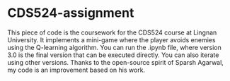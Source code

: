 # CDS524-assignment
This piece of code is the coursework for the CDS524 course at Lingnan University. It implements a mini-game where the player avoids enemies using the Q-learning algorithm. You can run the .ipynb file, where version 3.0 is the final version that can be executed directly. You can also iterate using other versions. Thanks to the open-source spirit of Sparsh Agarwal, my code is an improvement based on his work.

